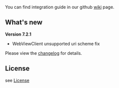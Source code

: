 You can find integration guide in our github [wiki](https://github.com/loopme/android-united-sdk/wiki) page.

## What's new ##

**Version 7.2.1**
- WebViewClient unsupported uri scheme fix   

Please view the [changelog](CHANGELOG.md) for details.

## License ##

see [License](LICENSE.md)